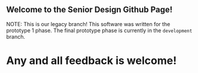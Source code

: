 ## Welcome to the Senior Design Github Page! ##

NOTE: This is our legacy branch!
This software was written for the prototype 1 phase.
The final prototype phase is currently in the `development` branch.
# Any and all feedback is welcome! #
